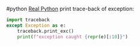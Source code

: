 #python 
[Real Python](https://realpython.com/python-traceback/)
print trace-back of exception: 
```python
import traceback
except Exception as e:
	traceback.print_exc()
    print(f"exception caught {repr(e)[:10]}")
```
